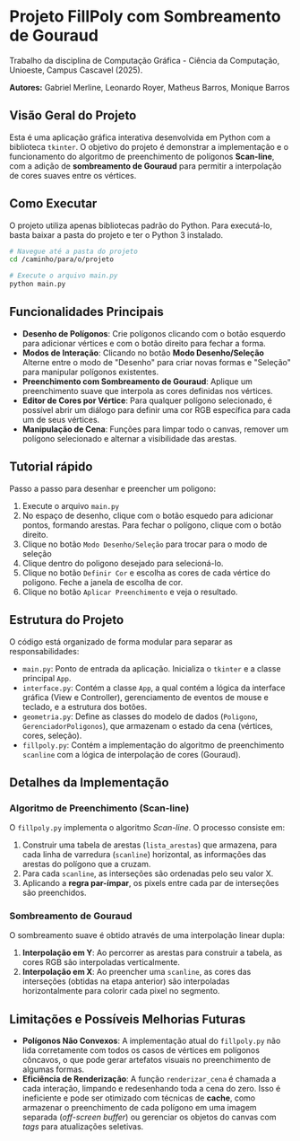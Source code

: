 # Projeto FillPoly com Sombreamento de Gouraud

Trabalho da disciplina de Computação Gráfica - Ciência da Computação, Unioeste, Campus Cascavel (2025).

**Autores:** Gabriel Merline, Leonardo Royer, Matheus Barros, Monique Barros

## Visão Geral do Projeto

Esta é uma aplicação gráfica interativa desenvolvida em Python com a biblioteca `tkinter`. O objetivo do projeto é demonstrar a implementação e o funcionamento do algoritmo de preenchimento de polígonos **Scan-line**, com a adição de **sombreamento de Gouraud** para permitir a interpolação de cores suaves entre os vértices.

## Como Executar

O projeto utiliza apenas bibliotecas padrão do Python. Para executá-lo, basta baixar a pasta do projeto e ter o Python 3 instalado.

```bash
# Navegue até a pasta do projeto
cd /caminho/para/o/projeto

# Execute o arquivo main.py
python main.py
```

## Funcionalidades Principais

  - **Desenho de Polígonos**: Crie polígonos clicando com o botão esquerdo para adicionar vértices e com o botão direito para fechar a forma.
  - **Modos de Interação**: Clicando no botão **Modo Desenho/Seleção** Alterne entre o modo de "Desenho" para criar novas formas e "Seleção" para manipular polígonos existentes.
  - **Preenchimento com Sombreamento de Gouraud**: Aplique um preenchimento suave que interpola as cores definidas nos vértices.
  - **Editor de Cores por Vértice**: Para qualquer polígono selecionado, é possível abrir um diálogo para definir uma cor RGB específica para cada um de seus vértices.
  - **Manipulação de Cena**: Funções para limpar todo o canvas, remover um polígono selecionado e alternar a visibilidade das arestas.

## Tutorial rápido

Passo a passo para desenhar e preencher um poligono:

1. Execute o arquivo `main.py`
2. No espaço de desenho, clique com o botão esquedo para adicionar pontos, formando arestas. Para fechar o polígono, clique com o botão direito.
3. Clique no botão `Modo Desenho/Seleção` para trocar para o modo de seleção
4. Clique dentro do poligono desejado para selecioná-lo.
5. Clique no botão `Definir Cor` e escolha as cores de cada vértice do poligono. Feche a janela de escolha de cor.
6. Clique no botão `Aplicar Preenchimento` e veja o resultado.

## Estrutura do Projeto

O código está organizado de forma modular para separar as responsabilidades:

  - `main.py`: Ponto de entrada da aplicação. Inicializa o `tkinter` e a classe principal `App`.
  - `interface.py`: Contém a classe `App`, a qual contém a lógica da interface gráfica (View e Controller), gerenciamento de eventos de mouse e teclado, e a estrutura dos botões.
  - `geometria.py`: Define as classes do modelo de dados (`Poligono`, `GerenciadorPoligonos`), que armazenam o estado da cena (vértices, cores, seleção).
  - `fillpoly.py`: Contém a implementação do algoritmo de preenchimento `scanline` com a lógica de interpolação de cores (Gouraud).


## Detalhes da Implementação

### Algoritmo de Preenchimento (Scan-line)

O `fillpoly.py` implementa o algoritmo *Scan-line*. O processo consiste em:

1.  Construir uma tabela de arestas (`lista_arestas`) que armazena, para cada linha de varredura (`scanline`) horizontal, as informações das arestas do polígono que a cruzam.
2.  Para cada `scanline`, as interseções são ordenadas pelo seu valor X.
3.  Aplicando a **regra par-ímpar**, os pixels entre cada par de interseções são preenchidos.

### Sombreamento de Gouraud

O sombreamento suave é obtido através de uma interpolação linear dupla:

1.  **Interpolação em Y**: Ao percorrer as arestas para construir a tabela, as cores RGB são interpoladas verticalmente.
2.  **Interpolação em X**: Ao preencher uma `scanline`, as cores das interseções (obtidas na etapa anterior) são interpoladas horizontalmente para colorir cada pixel no segmento.

## Limitações e Possíveis Melhorias Futuras

  - **Polígonos Não Convexos**: A implementação atual do `fillpoly.py` não lida corretamente com todos os casos de vértices em polígonos côncavos, o que pode gerar artefatos visuais no preenchimento de algumas formas.
  - **Eficiência de Renderização**: A função `renderizar_cena` é chamada a cada interação, limpando e redesenhando toda a cena do zero. Isso é ineficiente e pode ser otimizado com técnicas de **cache**, como armazenar o preenchimento de cada polígono em uma imagem separada (*off-screen buffer*) ou gerenciar os objetos do canvas com *tags* para atualizações seletivas.